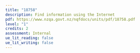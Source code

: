 ```yaml
---
title: "18758"
description: Find information using the Internet
pdf: https://www.nzqa.govt.nz/nqfdocs/units/pdf/18758.pdf
level: "1"
credits: 2
assessment: Internal
ue_lit_reading: false
ue_lit_writing: false
---
```

